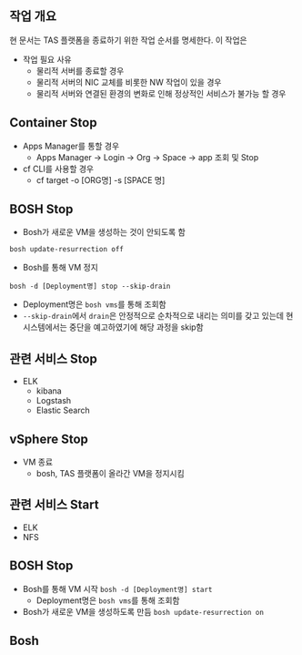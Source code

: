 ## 작업 개요
현 문서는 TAS 플랫폼을 종료하기 위한 작업 순서를 명세한다.
이 작업은 

- 작업 필요 사유
  - 물리적 서버를 종료할 경우
  - 물리적 서버의 NIC 교체를 비롯한 NW 작업이 있을 경우
  - 물리적 서버와 연결된 환경의 변화로 인해 정상적인 서비스가 불가능 할 경우

## Container Stop
- Apps Manager를 통할 경우
  - Apps Manager -> Login -> Org -> Space -> app 조회 및 Stop
- cf CLI를 사용할 경우
  - cf target -o [ORG명] -s [SPACE 명]  

## BOSH Stop
- Bosh가 새로운 VM을 생성하는 것이 안되도록 함

```bosh update-resurrection off```
- Bosh를 통해 VM 정지

```bosh -d [Deployment명] stop --skip-drain```
  - Deployment명은 `bosh vms`를 통해 조회함
  - `--skip-drain`에서 `drain`은 안정적으로 순차적으로 내리는 의미를 갖고 있는데 현 시스템에서는 중단을 예고하였기에 해당 과정을 skip함

## 관련 서비스 Stop
- ELK
  - kibana
  - Logstash
  - Elastic Search

## vSphere Stop
- VM 종료
  - bosh, TAS 플랫폼이 올라간 VM을 정지시킴

## 관련 서비스 Start
- ELK
- NFS

## BOSH Stop
- Bosh를 통해 VM 시작
```bosh -d [Deployment명] start```
  - Deployment명은 `bosh vms`를 통해 조회함
- Bosh가 새로운 VM을 생성하도록 만듬
```bosh update-resurrection on ```

## Bosh 



